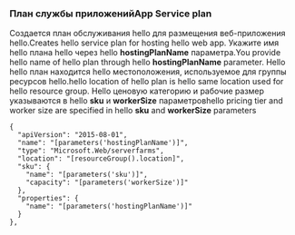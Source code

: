 ### <a name="app-service-plan"></a><span data-ttu-id="c88fa-101">План службы приложений</span><span class="sxs-lookup"><span data-stu-id="c88fa-101">App Service plan</span></span>
<span data-ttu-id="c88fa-102">Создается план обслуживания hello для размещения веб-приложения hello.</span><span class="sxs-lookup"><span data-stu-id="c88fa-102">Creates hello service plan for hosting hello web app.</span></span> <span data-ttu-id="c88fa-103">Укажите имя hello плана hello через hello **hostingPlanName** параметра.</span><span class="sxs-lookup"><span data-stu-id="c88fa-103">You provide hello name of hello plan through hello **hostingPlanName** parameter.</span></span> <span data-ttu-id="c88fa-104">Hello hello план находится hello местоположения, используемое для группы ресурсов hello.</span><span class="sxs-lookup"><span data-stu-id="c88fa-104">hello location of hello plan is hello same location used for hello resource group.</span></span> <span data-ttu-id="c88fa-105">Hello ценовую категорию и рабочие размер указываются в hello **sku** и **workerSize** параметров</span><span class="sxs-lookup"><span data-stu-id="c88fa-105">hello pricing tier and worker size are specified in hello **sku** and **workerSize** parameters</span></span>

    {
      "apiVersion": "2015-08-01",
      "name": "[parameters('hostingPlanName')]",
      "type": "Microsoft.Web/serverfarms",
      "location": "[resourceGroup().location]",
      "sku": {
        "name": "[parameters('sku')]",
        "capacity": "[parameters('workerSize')]"
      },
      "properties": {
        "name": "[parameters('hostingPlanName')]"
      }
    },

